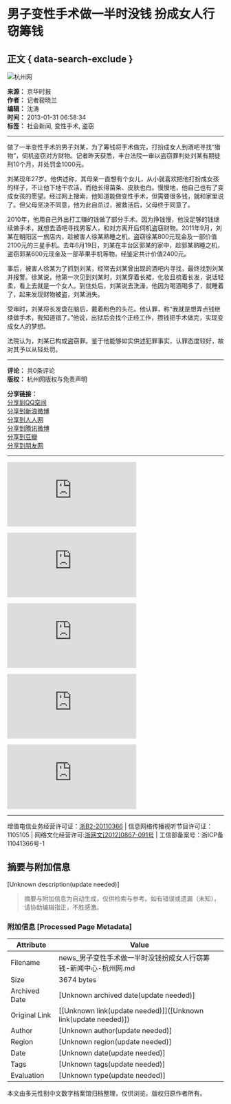 # 男子变性手术做一半时没钱 扮成女人行窃筹钱

## 正文 { data-search-exclude }


![杭州网](../../../images/attachement/gif/site2/20110704/b8ac6f87bfff0f7bae5e0b.gif)

**来源：** 京华时报  
**作者：** 记者裴晓兰  
**编辑：** 沈涛  
**时间：** 2013-01-31 06:58:34  
**标签：** 社会新闻, 变性手术, 盗窃

---

做了一半变性手术的男子刘某，为了筹钱将手术做完，打扮成女人到酒吧寻找“猎物”，伺机盗窃对方财物。记者昨天获悉，丰台法院一审以盗窃罪判处刘某有期徒刑10个月，并处罚金1000元。

刘某现年27岁。他供述称，其母亲一直想有个女儿，从小就喜欢把他打扮成女孩的样子，不让他下地干农活，而他长得苗条、皮肤也白。慢慢地，他自己也有了变成女孩的愿望。经过网上搜索，他知道能做变性手术，但需要很多钱，就和家里说了。但父母坚决不同意，他为此自杀过，被救活后，父母终于同意了。

2010年，他用自己外出打工赚的钱做了部分手术。因为挣钱慢，他没足够的钱继续做手术，就想去酒吧寻找男客人，和对方离开后伺机盗窃财物。2011年9月，刘某在朝阳区一旅店内，趁被害人徐某熟睡之机，盗窃徐某800元现金及一部价值2100元的三星手机。去年6月19日，刘某在丰台区郭某的家中，趁郭某熟睡之机，盗窃郭某600元现金及一部苹果手机等物，经鉴定共计价值2400元。

事后，被害人徐某为了抓到刘某，经常去刘某曾出现的酒吧内寻找，最终找到刘某并报警。徐某说，他第一次见到刘某时，刘某穿着长裙，化妆且梳着长发，说话轻柔，看上去就是一个女人。到住处后，刘某说去洗澡，他因为喝酒喝多了，就睡着了，起来发现财物被盗，刘某消失。

受审时，刘某将长发盘在脑后，戴着粉色的头花。他认罪，称“我就是想弄点钱继续做手术，我知道错了。”他说，出狱后会找个正经工作，攒钱把手术做完，实现变成女人的梦想。

法院认为，刘某已构成盗窃罪。鉴于他能够如实供述犯罪事实，认罪态度较好，故对其予以从轻处罚。

---

**评论：** 共0条评论  
**版权：** 杭州网版权与免责声明

**分享链接：**  
[分享到QQ空间](javascript:void\(0\); "分享到QQ空间")  
[分享到新浪微博](javascript:void\(0\); "分享到新浪微博")  
[分享到人人网](javascript:void\(0\); "分享到人人网")  
[分享到腾讯微博](javascript:void\(0\); "分享到腾讯微博")  
[分享到豆瓣](javascript:void\(0\); "分享到豆瓣")  
[分享到朋友网](javascript:void\(0\); "分享到朋友网")  

---

![探访世界第三大冰川](http://pic.hangzhou.com.cn/fengguang/content/2013-01/29/content_4587963.htm)

![拒绝舌尖上的浪费 ...](http://pic.hangzhou.com.cn/guonei/content/2013-01/30/content_4588627.htm)

![美得冒泡](http://pic.hangzhou.com.cn/wytt/content/2013-01/30/content_4589065.htm)

![民众游行悼念巴西 ...](http://pic.hangzhou.com.cn/guoji/content/2013-01/30/content_4588631.htm)

![春晚首次带妆联排](http://pic.hangzhou.com.cn/yule/content/2013-01/29/content_4587960.htm)

---

增值电信业务经营许可证：[浙B2-20110366](http://www.miibeian.gov.cn/) | 信息网络传播视听节目许可证：1105105 | 网络文化经营许可:[浙网文\[2012\]0867-091号](http://www.hangzhou.com.cn/extra/images/zwwjyxkz.jpg) | 工信部备案号：浙ICP备11041366号-1
<!-- tcd_original_link https://news.hangzhou.com.cn/shxw/content/2013-01/31/content_4590148.htm -->


## 摘要与附加信息

<!-- tcd_abstract -->
[Unknown description(update needed)]
<!-- tcd_abstract_end -->

> 摘要与附加信息为自动生成，仅供检索与参考。如有错误或遗漏（未知），请协助编辑指正，不胜感激。

### 附加信息 [Processed Page Metadata]

| Attribute       | Value                                  |
|-----------------|----------------------------------------|
| Filename        | news_男子变性手术做一半时没钱扮成女人行窃筹钱-新闻中心-杭州网.md                             |
| Size            | 3674 bytes                           |
| Archived Date   | [Unknown archived date(update needed)]                             |
| Original Link   | [[Unknown link(update needed)]]([Unknown link(update needed)])                       |
| Author          | [Unknown author(update needed)]                               |
| Region          | [Unknown region(update needed)]                               |
| Date            | [Unknown date(update needed)]                                 |
| Tags            | [Unknown tags(update needed)]                                 |
| Evaluation            | [Unknown type(update needed)]                                 |
<!-- tcd_table_end -->

本文由多元性别中文数字档案馆归档整理，仅供浏览。版权归原作者所有。

